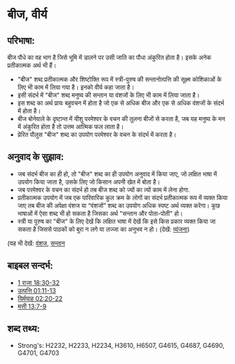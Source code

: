 # बीज, वीर्य #

## परिभाषा: ##

बीज पौधे का वह भाग है जिसे भूमि में डालने पर उसी जाति का पौधा अंकुरित होता है। इसके अनेक प्रतीकात्मक अर्थ भी हैं।

* "बीज" शब्द प्रतीकात्मक और शिष्टोक्ति रूप में स्त्री-पुरुष की सन्तानोत्पत्ति की सूक्ष्म कोशिकाओं के लिए भी काम में लिया गया है। इनको वीर्य कहा जाता है।
* इसी संदर्भ में "बीज" शब्द मनुष्य की सन्तान या वंशजों के लिए भी काम में लिया जाता है।
* इस शब्द का अर्थ प्रायः बहुवचन में होता है जो एक से अधिक बीज और एक से अधिक वंशजों के संदर्भ में होता है।
* बीज बोनेवाले के दृष्टान्त में यीशु परमेश्वर के वचन की तुलना बीजों से करता है, जब यह मनुष्य के मन में अंकुरित होता है तो उत्तम आत्मिक फल लाता है।
* प्रेरित पौलुस "बीज" शब्द का उपयोग परमेश्वर के वचन के संदर्भ में करता है।

## अनुवाद के सुझाव: ##

* जब संदर्भ बीज का ही हो, तो "बीज" शब्द का ही उपयोग अनुवाद में किया जाए, जो लक्षित भाषा में उपयोग किया जाता है, उसके लिए जो किसान अपनी खेत में बोता है।
* जब परमेश्वर के वचन का संदर्भ हो तब बीज शब्द को ज्यों का त्यों काम में लेना होगा.
* प्रतीकात्मक उपयोग में जब एक पारिवारिक कुल क्रम के लोगों का संदर्भ प्रतीकात्मक रूप में व्यक्त किया जाए तब बीज की अपेक्षा वंशज या “वंशजों” शब्द का उपयोग अधिक स्पष्ट अर्थ व्यक्त करेगा। कुछ भाषाओं में ऐसा शब्द भी हो सकता है जिसका अर्थ "सन्तान और पोता-पोती" हो।
* स्त्री या पुरुष का "बीज" के लिए देखें कि लक्षित भाषा में देखें कि इसे किस प्रकार व्यक्त किया जा सकता है जिससे पाठकों को बुरा न लगे या लज्जा का अनुभव न हो।  (देखें: [व्यंजना](rc://hi/ta/man/translate/figs-euphemism))

(यह भी देखें: [वंशज](../other/descendant.md), [सन्तान](../other/offspring.md)

## बाइबल सन्दर्भ: ##

* [1 राजा 18:30-32](rc://hi/tn/help/1ki/18/30)
* [उत्पत्ति 01:11-13](rc://hi/tn/help/gen/01/11)
* [यिर्मयाह 02:20-22](rc://hi/tn/help/jer/02/20)
* [मत्ती 13:7-9](rc://hi/tn/help/mat/13/07)

## शब्द तथ्य: ##

* Strong's: H2232, H2233, H2234, H3610, H6507, G4615, G4687, G4690, G4701, G4703
